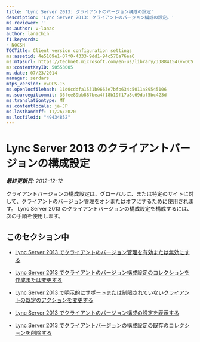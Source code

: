 ```yaml
---
title: 'Lync Server 2013: クライアントのバージョン構成の設定'
description: 'Lync Server 2013: クライアントのバージョン構成の設定。'
ms.reviewer: ''
ms.author: v-lanac
author: lanachin
f1.keywords:
- NOCSH
TOCTitle: Client version configuration settings
ms:assetid: 4e5169e1-07f0-4333-9dd1-94c570a76ea6
ms:mtpsurl: https://technet.microsoft.com/en-us/library/JJ884154(v=OCS.15)
ms:contentKeyID: 50553005
ms.date: 07/23/2014
manager: serdars
mtps_version: v=OCS.15
ms.openlocfilehash: 11d0cddfa1531b9663e7bfb634c5011a89545106
ms.sourcegitcommit: 36fee89bb887bea4f18b19f17a8c69daf5bc423d
ms.translationtype: MT
ms.contentlocale: ja-JP
ms.lasthandoff: 11/26/2020
ms.locfileid: "49434852"
---
```

# <a name="client-version-configuration-settings-in-lync-server-2013"></a>Lync Server 2013 のクライアントバージョンの構成設定

<div data-xmlns="http://www.w3.org/1999/xhtml">

<div class="topic" data-xmlns="http://www.w3.org/1999/xhtml" data-msxsl="urn:schemas-microsoft-com:xslt" data-cs="https://msdn.microsoft.com/">

<div data-asp="https://msdn2.microsoft.com/asp">



</div>

<div id="mainSection">

<div id="mainBody">

<span> </span>

_**最終更新日:** 2012-12-12_

クライアントバージョンの構成設定は、グローバルに、または特定のサイトに対して、クライアントのバージョン管理をオンまたはオフにするために使用されます。 Lync Server 2013 のクライアントバージョンの構成設定を構成するには、次の手順を使用します。

<div>

## <a name="in-this-section"></a>このセクション中

  - [Lync Server 2013 でクライアントのバージョン管理を有効または無効にする](lync-server-2013-enable-or-disable-client-versioning.md)

  - [Lync Server 2013 でクライアントのバージョン構成設定のコレクションを作成または変更する](lync-server-2013-create-or-modify-a-collection-of-client-version-configuration-settings.md)

  - [Lync Server 2013 で明示的にサポートまたは制限されていないクライアントの既定のアクションを変更する](lync-server-2013-modify-the-default-action-for-clients-not-explicitly-supported-or-restricted.md)

  - [Lync Server 2013 でクライアントのバージョン構成の設定を表示する](lync-server-2013-view-client-version-configuration-settings.md)

  - [Lync Server 2013 でクライアントバージョンの構成設定の既存のコレクションを削除する](lync-server-2013-delete-an-existing-collection-of-client-version-configuration-settings.md)

</div>

</div>

<span> </span>

</div>

</div>

</div>

